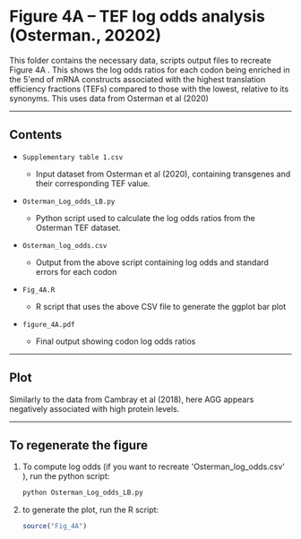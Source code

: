 # Figure 4A – TEF log odds analysis (Osterman., 20202)

This folder contains the necessary data, scripts output files to recreate Figure 4A . This shows the log odds ratios for each codon being enriched in the 5'end of mRNA constructs associated with the highest translation efficiency fractions (TEFs) compared to those with the lowest, relative to its synonyms. This uses data from Osterman et al (2020)

---
##  Contents

- `Supplementary table 1.csv`  
  - Input dataset from Osterman et al (2020), containing transgenes and their corresponding TEF value.

- `Osterman_Log_odds_LB.py`  
  - Python script used to calculate the log odds ratios from the Osterman TEF dataset.

- `Osterman_log_odds.csv`  
  - Output from the above script containing log odds and standard errors for each codon

- `Fig_4A.R`  
  - R script that uses the above CSV file to generate the ggplot bar plot 

- `figure_4A.pdf`  
  - Final output showing codon log odds ratios 

---

## Plot

Similarly to the data from Cambray et al (2018), here AGG appears negatively associated with high protein levels.

---

## To regenerate the figure

1. To compute log odds (if you want to recreate 'Osterman_log_odds.csv' ), run the python script:
   ```bash
   python Osterman_Log_odds_LB.py

2. to generate the plot, run the R script: 
    ```r
    source("Fig_4A")
    ```
